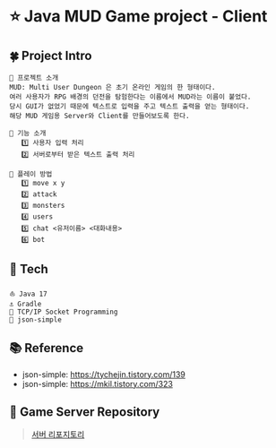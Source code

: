 # ⭐ Java MUD Game project - Client

## 🍀 Project Intro
```
🌊 프로젝트 소개
MUD: Multi User Dungeon 은 초기 온라인 게임의 한 형태이다. 
여러 사용자가 RPG 배경의 던전을 탐험한다는 이름에서 MUD라는 이름이 붙었다. 
당시 GUI가 없었기 때문에 텍스트로 입력을 주고 텍스트 출력을 얻는 형태이다.
해당 MUD 게임용 Server와 Client를 만들어보도록 한다. 
 
💾 기능 소개 
   1️⃣ 사용자 입력 처리 
   2️⃣ 서버로부터 받은 텍스트 출력 처리 
   
📑 플레이 방법 
   1️⃣ move x y
   2️⃣ attack
   3️⃣ monsters
   4️⃣ users
   5️⃣ chat <유저이름> <대화내용>
   6️⃣ bot 
```

## 📲 Tech
```
⛵ Java 17
⚓ Gradle 
🚣 TCP/IP Socket Programming
🚀 json-simple
```

## 📚 Reference
- json-simple: https://tychejin.tistory.com/139
- json-simple: https://mkil.tistory.com/323 

## 🔗 Game Server Repository
> [서버 리포지토리](https://github.com/yuny0623/Java-MUD-Game-Server)

